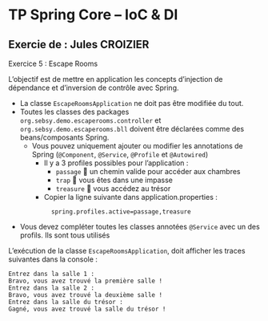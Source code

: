 # TP Spring Core – IoC & DI

## Exercie de : Jules CROIZIER

Exercice 5 : Escape Rooms

L’objectif est de mettre en application les concepts d’injection de dépendance et d’inversion de contrôle avec Spring.

- La classe `EscapeRoomsApplication` ne doit pas être modifiée du tout.
- Toutes les classes des packages `org.sebsy.demo.escaperooms.controller` et `org.sebsy.demo.escaperooms.bll` doivent être déclarées comme des beans/composants Spring.
  - Vous pouvez uniquement ajouter ou modifier les annotations de Spring (`@Component`, `@Service`, `@Profile` et `@Autowired`)
    - Il y a 3 profiles possibles pour l’application :
      - `passage`  un chemin valide pour accéder aux chambres
      - `trap`  vous êtes dans une impasse
      - `treasure`  vous accédez au trésor
    - Copier la ligne suivante dans application.properties :
      ```editorconfig
        spring.profiles.active=passage,treasure
      ```
- Vous devez compléter toutes les classes annotées `@Service` avec un des profils. Ils sont tous utilisés

L’exécution de la classe `EscapeRoomsApplication`, doit afficher les traces suivantes dans la console :

```editorconfig
Entrez dans la salle 1 :
Bravo, vous avez trouvé la première salle !
Entrez dans la salle 2 :
Bravo, vous avez trouvé la deuxième salle !
Entrez dans la salle du trésor :
Gagné, vous avez trouvé la salle du trésor !
```
